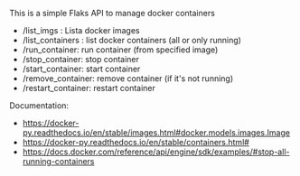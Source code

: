 This is a simple Flaks API to manage docker containers

- /list_imgs : Lista docker images
- /list_containers : list docker containers (all or only running)
- /run_container: run container (from specified image)
- /stop_container: stop container
- /start_container: start container
- /remove_container: remove container (if it's not running)
- /restart_container: restart container


  

Documentation:
- https://docker-py.readthedocs.io/en/stable/images.html#docker.models.images.Image
- https://docker-py.readthedocs.io/en/stable/containers.html#
- https://docs.docker.com/reference/api/engine/sdk/examples/#stop-all-running-containers


